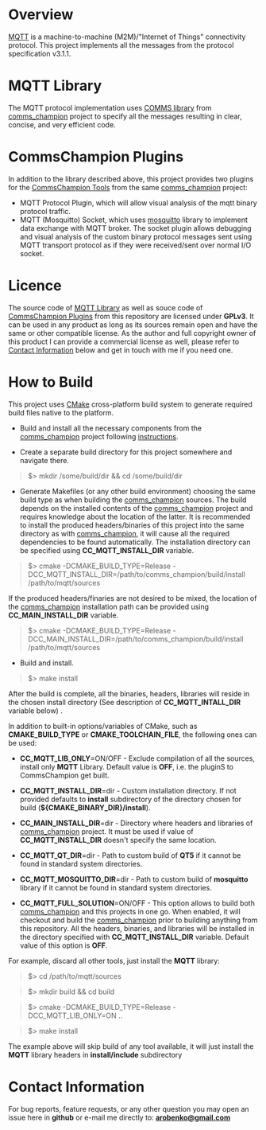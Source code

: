 # Overview
[MQTT](http://mqtt.org/) is a machine-to-machine (M2M)/"Internet of Things" 
connectivity protocol. This project implements all the messages from 
the protocol specification v3.1.1. 

# MQTT Library
The MQTT protocol implementation uses 
[COMMS library](https://github.com/arobenko/comms_champion#comms-library)
from [comms_champion](https://github.com/arobenko/comms_champion) project 
to specify all the messages resulting in clear, concise,
and very efficient code.

# CommsChampion Plugins
In addition to the library described above, this project provides two plugins
for the [CommsChampion Tools](https://github.com/arobenko/comms_champion#commschampion-tools)
from the same [comms_champion](https://github.com/arobenko/comms_champion) project:

- MQTT Protocol Plugin, which will allow visual analysis of the mqtt binary protocol traffic.
- MQTT (Mosquitto) Socket, which uses [mosquitto](http://mosquitto.org) library to implement data
    exchange with MQTT broker. The socket plugin allows debugging and visual
    analysis of the custom binary protocol messages sent using MQTT transport
    protocol as if they were received/sent over normal I/O socket.

# Licence
The source code of [MQTT Library](#mqtt-library) as well as souce code of
[CommsChampion Plugins](#commschampion-plugins) 
from this repository are licensed under **GPLv3**. 
It can be used in any product as long as its sources remain open and
have the same or other compatible license. As the author and full copyright
owner of this product I can provide a commercial license as well, please refer
to [Contact Information](#contact-information) below and get in touch with
me if you need one.

# How to Build
This project uses [CMake](https://cmake.org) cross-platform build system to
generate required build files native to the platform.

- Build and install all the necessary components from the 
[comms_champion](https://github.com/arobenko/comms_champion) project following
[instructions](https://github.com/arobenko/comms_champion#how-to-build).

- Create a separate build directory for this project somewhere and navigate there.

>$> mkdir /some/build/dir && cd /some/build/dir

- Generate Makefiles (or any other build environment) choosing the same build type
as when building the [comms_champion](https://github.com/arobenko/comms_champion)
sources. The build depends on the installed contents of the 
[comms_champion](https://github.com/arobenko/comms_champion) project
and requires knowledge about the location of the latter. It is recommended to
install the produced headers/binaries of this project into the same directory
as with [comms_champion](https://github.com/arobenko/comms_champion), it will cause
all the required dependencies to be found automatically. The installation
directory can be specified using **CC_MQTT_INSTALL_DIR** variable.

>$> cmake -DCMAKE_BUILD_TYPE=Release -DCC_MQTT_INSTALL_DIR=/path/to/comms_champion/build/install /path/to/mqtt/sources

If the produced headers/finaries are not desired to be mixed, the location
of the [comms_champion](https://github.com/arobenko/comms_champion)
installation path can be provided using **CC_MAIN_INSTALL_DIR** variable.

>$> cmake -DCMAKE_BUILD_TYPE=Release -DCC_MAIN_INSTALL_DIR=/path/to/comms_champion/build/install /path/to/mqtt/sources

- Build and install.

>$> make install

After the build is complete, all the binaries, headers, libraries will reside
in the chosen install directory (See description of **CC_MQTT_INTALL_DIR** variable below) .

In addition to built-in options/variables of CMake, such as **CMAKE_BUILD_TYPE** or
**CMAKE_TOOLCHAIN_FILE**, the following ones can be used:

- **CC_MQTT_LIB_ONLY**=ON/OFF - Exclude compilation of all the sources, install only
**MQTT** Library. Default value is **OFF**, i.e. the pluginS to CommsChampion get built.

- **CC_MQTT_INSTALL_DIR**=dir - Custom installation directory. If not provided defaults to
**install** subdirectory of the directory chosen for build (**${CMAKE_BINARY_DIR}/install**). 

- **CC_MAIN_INSTALL_DIR**=dir - Directory where headers and libraries of 
[comms_champion](https://github.com/arobenko/comms_champion) project. It must
be used if value of **CC_MQTT_INSTALL_DIR** doesn't specify the same location.

- **CC_MQTT_QT_DIR**=dir - Path to custom build of **QT5** if it cannot be
found in standard system directories.

- **CC_MQTT_MOSQUITTO_DIR**=dir - Path to custom build of **mosquitto**
library if it cannot be found in standard system directories.

- **CC_MQTT_FULL_SOLUTION**=ON/OFF - This option allows to build both
[comms_champion](https://github.com/arobenko/comms_champion) and this projects
in one go. When enabled, it will checkout and build the 
[comms_champion](https://github.com/arobenko/comms_champion) prior to building
anything from this repository. All the headers, binaries, and libraries will
be installed in the directory specified with **CC_MQTT_INSTALL_DIR** variable. 
Default value of this option is **OFF**.

For example, discard all other tools, just install the **MQTT** library:

>$> cd /path/to/mqtt/sources

>$> mkdir build && cd build

>$> cmake -DCMAKE_BUILD_TYPE=Release -DCC_MQTT_LIB_ONLY=ON ..

>$> make install 

The example above will skip build of any tool available, it will just install 
the **MQTT** library headers in **install/include** subdirectory

# Contact Information
For bug reports, feature requests, or any other question you may open an issue
here in **github** or e-mail me directly to: **arobenko@gmail.com**

